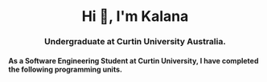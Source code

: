 <h1 align="center">Hi 👋, I'm Kalana</h1>
<h3 align="center">Undergraduate at Curtin University Australia.</h3>
<p><H4>As a Software Engineering Student at Curtin University, I have completed the following programming units.</H4></p>
